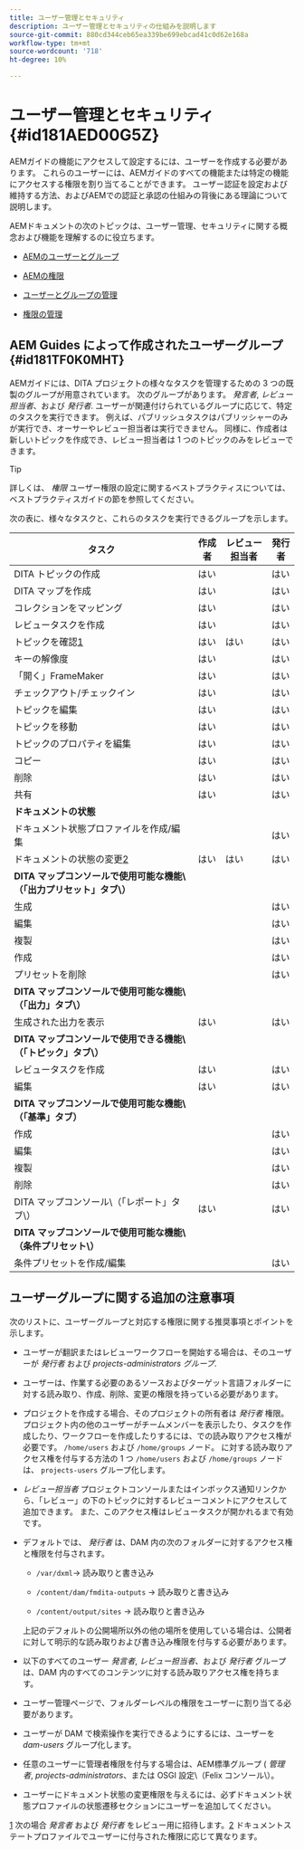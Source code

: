 ```yaml
---
title: ユーザー管理とセキュリティ
description: ユーザー管理とセキュリティの仕組みを説明します
source-git-commit: 880cd344ceb65ea339be699ebcad41c0d62e168a
workflow-type: tm+mt
source-wordcount: '718'
ht-degree: 10%

---
```


# ユーザー管理とセキュリティ {#id181AED00G5Z}

AEMガイドの機能にアクセスして設定するには、ユーザーを作成する必要があります。 これらのユーザーには、AEMガイドのすべての機能または特定の機能にアクセスする権限を割り当てることができます。 ユーザー認証を設定および維持する方法、およびAEMでの認証と承認の仕組みの背後にある理論について説明します。

AEMドキュメントの次のトピックは、ユーザー管理、セキュリティに関する概念および機能を理解するのに役立ちます。

- [AEMのユーザーとグループ](https://helpx.adobe.com/experience-manager/6-5/sites/administering/using/security.html#UsersandGroupsinAEM)

- [AEMの権限](https://helpx.adobe.com/jp/experience-manager/6-5/sites/administering/using/security.html#PermissionsinAEM)

- [ユーザーとグループの管理](https://helpx.adobe.com/experience-manager/6-5/sites/administering/using/security.html#ManagingUsersandGroups)

- [権限の管理](https://helpx.adobe.com/experience-manager/6-5/sites/administering/using/security.html#ManagingPermissions)


## AEM Guides によって作成されたユーザーグループ {#id181TF0K0MHT}

AEMガイドには、DITA プロジェクトの様々なタスクを管理するための 3 つの既製のグループが用意されています。 次のグループがあります。 *発言者*, *レビュー担当者*、および *発行者*. ユーザーが関連付けられているグループに応じて、特定のタスクを実行できます。 例えば、パブリッシュタスクはパブリッシャーのみが実行でき、オーサーやレビュー担当者は実行できません。 同様に、作成者は新しいトピックを作成でき、レビュー担当者は 1 つのトピックのみをレビューできます。

>[!TIP]
>
> 詳しくは、 *権限* ユーザー権限の設定に関するベストプラクティスについては、ベストプラクティスガイドの節を参照してください。

次の表に、様々なタスクと、これらのタスクを実行できるグループを示します。

| タスク | 作成者 | レビュー担当者 | 発行者 |
|----|-------|---------|----------|
| DITA トピックの作成 | はい |   | はい |
| DITA マップを作成 | はい |   | はい |
| コレクションをマッピング | はい |   | はい |
| レビュータスクを作成 | はい |   | はい |
| トピックを確認[1](#fntarg_1) | はい | はい | はい |
| キーの解像度 | はい |   | はい |
| 「開く」FrameMaker | はい |   | はい |
| チェックアウト/チェックイン | はい |   | はい |
| トピックを編集 | はい |   | はい |
| トピックを移動 | はい |   | はい |
| トピックのプロパティを編集 | はい |   | はい |
| コピー | はい |   | はい |
| 削除 | はい |   | はい |
| 共有 | はい |   | はい |
| **ドキュメントの状態** |
| ドキュメント状態プロファイルを作成/編集 |   |   | はい |
| ドキュメントの状態の変更[2](#fntarg_2) | はい | はい | はい |
| **DITA マップコンソールで使用可能な機能\（「出力プリセット」タブ\）** |
| 生成 |   |   | はい |
| 編集 |   |   | はい |
| 複製 |   |   | はい |
| 作成 |   |   | はい |
| プリセットを削除 |   |   | はい |
| **DITA マップコンソールで使用可能な機能\（「出力」タブ\）** |
| 生成された出力を表示 | はい |   | はい |
| **DITA マップコンソールで使用できる機能\（「トピック」タブ\）** |
| レビュータスクを作成 | はい |   | はい |
| 編集 | はい |   | はい |
| **DITA マップコンソールで使用可能な機能\（「基準」タブ）** |
| 作成 |   |   | はい |
| 編集 |   |   | はい |
| 複製 |   |   | はい |
| 削除 |   |   | はい |
| DITA マップコンソール\（「レポート」タブ\） | はい |   | はい |
| **DITA マップコンソールで使用可能な機能\（条件プリセット\）** |
| 条件プリセットを作成/編集 |   |   | はい |

## ユーザーグループに関する追加の注意事項

次のリストに、ユーザーグループと対応する権限に関する推奨事項とポイントを示します。

- ユーザーが翻訳またはレビューワークフローを開始する場合は、そのユーザーが *発行者* および *projects-administrators グループ*.

- ユーザーは、作業する必要のあるソースおよびターゲット言語フォルダーに対する読み取り、作成、削除、変更の権限を持っている必要があります。

- プロジェクトを作成する場合、そのプロジェクトの所有者は *発行者* 権限。 プロジェクト内の他のユーザーがチームメンバーを表示したり、タスクを作成したり、ワークフローを作成したりするには、での読み取りアクセス権が必要です。 `/home/users` および `/home/groups` ノード。 に対する読み取りアクセス権を付与する方法の 1 つ `/home/users` および `/home/groups` ノードは、 `projects-users` グループ化します。

- *レビュー担当者* プロジェクトコンソールまたはインボックス通知リンクから、「レビュー」の下のトピックに対するレビューコメントにアクセスして追加できます。 また、このアクセス権はレビュータスクが開かれるまで有効です。

- デフォルトでは、 *発行者* は、DAM 内の次のフォルダーに対するアクセス権と権限を付与されます。

   - ``/var/dxml``-\> 読み取りと書き込み

   - `/content/dam/fmdita-outputs` -\> 読み取りと書き込み

   - `/content/output/sites` -\> 読み取りと書き込み

  上記のデフォルトの公開場所以外の他の場所を使用している場合は、公開者に対して明示的な読み取りおよび書き込み権限を付与する必要があります。

- 以下のすべてのユーザー *発言者*, *レビュー担当者*、および *発行者* グループは、DAM 内のすべてのコンテンツに対する読み取りアクセス権を持ちます。

- ユーザー管理ページで、フォルダーレベルの権限をユーザーに割り当てる必要があります。

- ユーザーが DAM で検索操作を実行できるようにするには、ユーザーを *dam-users* グループ化します。

- 任意のユーザーに管理者権限を付与する場合は、AEM標準グループ ( *管理者*, *projects-administrators*、または OSGI 設定\（Felix コンソール\）。

- ユーザーにドキュメント状態の変更権限を与えるには、必ずドキュメント状態プロファイルの状態遷移セクションにユーザーを追加してください。

[1](#fnsrc_1) 次の場合 *発言者* および *発行者* をレビュー用に招待します。[2](#fnsrc_2) ドキュメントステートプロファイルでユーザーに付与された権限に応じて異なります。

